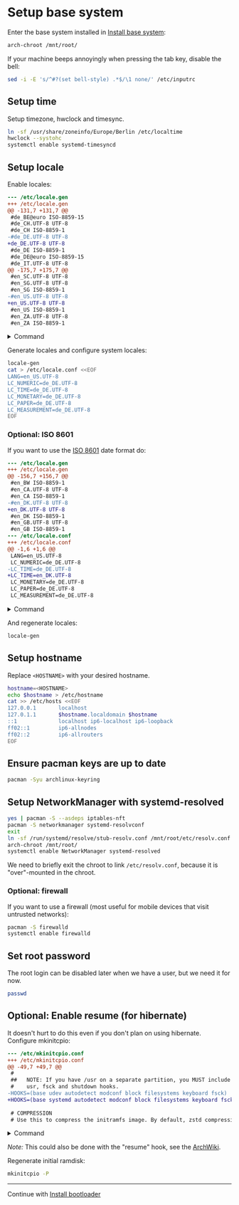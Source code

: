 # Setup base system

Enter the base system installed in [Install base system](./base-install.md):

```bash
arch-chroot /mnt/root/
```

If your machine beeps annoyingly when pressing the tab key, disable the bell:

```bash
sed -i -E 's/^#?(set bell-style) .*$/\1 none/' /etc/inputrc
```


## Setup time

Setup timezone, hwclock and timesync.

```bash
ln -sf /usr/share/zoneinfo/Europe/Berlin /etc/localtime
hwclock --systohc
systemctl enable systemd-timesyncd
```


## Setup locale

Enable locales:

```diff
--- /etc/locale.gen
+++ /etc/locale.gen
@@ -131,7 +131,7 @@
 #de_BE@euro ISO-8859-15  
 #de_CH.UTF-8 UTF-8  
 #de_CH ISO-8859-1  
-#de_DE.UTF-8 UTF-8  
+de_DE.UTF-8 UTF-8  
 #de_DE ISO-8859-1  
 #de_DE@euro ISO-8859-15  
 #de_IT.UTF-8 UTF-8  
@@ -175,7 +175,7 @@
 #en_SC.UTF-8 UTF-8  
 #en_SG.UTF-8 UTF-8  
 #en_SG ISO-8859-1  
-#en_US.UTF-8 UTF-8  
+en_US.UTF-8 UTF-8  
 #en_US ISO-8859-1  
 #en_ZA.UTF-8 UTF-8  
 #en_ZA ISO-8859-1
```

<details>
<summary>Command</summary>

```bash
sed -i \
	-e '/#de_DE.UTF-8/s/^#//' \
	-e '/#en_US.UTF-8/s/^#//' \
	/etc/locale.gen
```
</details>

Generate locales and configure system locales:

```bash
locale-gen
cat > /etc/locale.conf <<EOF
LANG=en_US.UTF-8
LC_NUMERIC=de_DE.UTF-8
LC_TIME=de_DE.UTF-8
LC_MONETARY=de_DE.UTF-8
LC_PAPER=de_DE.UTF-8
LC_MEASUREMENT=de_DE.UTF-8
EOF
```

### Optional: ISO 8601

If you want to use the [ISO 8601](https://xkcd.com/1179/) date format do:

```diff
--- /etc/locale.gen
+++ /etc/locale.gen
@@ -156,7 +156,7 @@
 #en_BW ISO-8859-1  
 #en_CA.UTF-8 UTF-8  
 #en_CA ISO-8859-1  
-#en_DK.UTF-8 UTF-8  
+en_DK.UTF-8 UTF-8  
 #en_DK ISO-8859-1  
 #en_GB.UTF-8 UTF-8  
 #en_GB ISO-8859-1
--- /etc/locale.conf
+++ /etc/locale.conf
@@ -1,6 +1,6 @@
 LANG=en_US.UTF-8
 LC_NUMERIC=de_DE.UTF-8
-LC_TIME=de_DE.UTF-8
+LC_TIME=en_DK.UTF-8
 LC_MONETARY=de_DE.UTF-8
 LC_PAPER=de_DE.UTF-8
 LC_MEASUREMENT=de_DE.UTF-8
```

<details>
<summary>Command</summary>

```bash
sed -i '/#en_DK.UTF-8/s/^#//' /etc/locale.gen
sed -i '/^LC_TIME=/s/=.*$/=en_DK.UTF-8/' /etc/locale.conf
```
</details>

And regenerate locales:

```bash
locale-gen
```


## Setup hostname

Replace `<HOSTNAME>` with your desired hostname.

```bash
hostname=<HOSTNAME>
echo $hostname > /etc/hostname
cat >> /etc/hosts <<EOF
127.0.0.1       localhost
127.0.1.1       $hostname.localdomain $hostname
::1             localhost ip6-localhost ip6-loopback
ff02::1         ip6-allnodes
ff02::2         ip6-allrouters
EOF
```


## Ensure pacman keys are up to date

```bash
pacman -Syu archlinux-keyring
```


## Setup NetworkManager with systemd-resolved

```bash
yes | pacman -S --asdeps iptables-nft
pacman -S networkmanager systemd-resolvconf
exit
ln -sf /run/systemd/resolve/stub-resolv.conf /mnt/root/etc/resolv.conf
arch-chroot /mnt/root/
systemctl enable NetworkManager systemd-resolved
```

We need to briefly exit the chroot to link `/etc/resolv.conf`, because it is "over"-mounted in the chroot.


### Optional: firewall

If you want to use a firewall (most useful for mobile devices that visit untrusted networks):

```bash
pacman -S firewalld
systemctl enable firewalld
```


## Set root password

The root login can be disabled later when we have a user, but we need it for now.

```bash
passwd
```


## Optional: Enable resume (for hibernate)

It doesn't hurt to do this even if you don't plan on using hibernate.
Configure mkinitcpio:

```diff
--- /etc/mkinitcpio.conf
+++ /etc/mkinitcpio.conf
@@ -49,7 +49,7 @@
 #
 ##   NOTE: If you have /usr on a separate partition, you MUST include the
 #    usr, fsck and shutdown hooks.
-HOOKS=(base udev autodetect modconf block filesystems keyboard fsck)
+HOOKS=(base systemd autodetect modconf block filesystems keyboard fsck)
 
 # COMPRESSION
 # Use this to compress the initramfs image. By default, zstd compression
```

<details>
<summary>Command</summary>

```bash
sed -i '/^HOOKS/s/udev/systemd/' /etc/mkinitcpio.conf
```
</details>

*Note:* This could also be done with the "resume" hook, see the [ArchWiki](https://wiki.archlinux.org/title/Power_management/Suspend_and_hibernate#Configure_the_initramfs).

Regenerate initial ramdisk:

```bash
mkinitcpio -P
```

---

Continue with [Install bootloader](./bootloader.md)
